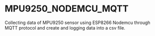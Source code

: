 # MPU9250_NODEMCU_MQTT
Collecting data of MPU9250 sensor using ESP8266 Nodemcu through MQTT protocol and create and logging data into a csv file.
